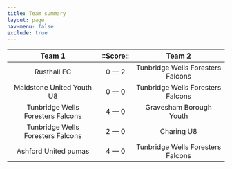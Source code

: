 ```yaml
---
title: Team summary
layout: page
nav-menu: false
exclude: true
---
```




|              Team 1               |  ::Score::  |              Team 2               |
|:---------------------------------:|:-----------:|:---------------------------------:|
|            Rusthall FC            | 0 &mdash; 2 | Tunbridge Wells Foresters Falcons |
|     Maidstone United Youth U8     | 0 &mdash; 0 | Tunbridge Wells Foresters Falcons |
| Tunbridge Wells Foresters Falcons | 4 &mdash; 0 |      Gravesham Borough Youth      |
| Tunbridge Wells Foresters Falcons | 2 &mdash; 0 |            Charing U8             |
|       Ashford United pumas        | 4 &mdash; 0 | Tunbridge Wells Foresters Falcons |

 <br /><br /><br />
